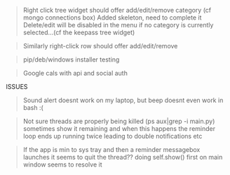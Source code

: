  > Right click tree widget should offer add/edit/remove category (cf mongo connections box)
Added skeleton, need to complete it
Delete/edit will be disabled in the menu if no category is currently selected...(cf the keepass tree widget)

> Similarly right-click row should offer add/edit/remove

> pip/deb/windows installer testing

> Google cals with api and social auth


ISSUES

> Sound alert doesnt work on my laptop, but beep doesnt even work in bash :(

> Not sure threads are properly being killed (ps aux|grep -i main.py)
  sometimes show it remaining and when this happens the reminder loop
  ends up running twice leading to double notifications etc

> If the app is min to sys tray and then a reminder messagebox launches it
  seems to quit the thread?? doing self.show() first on main window seems to resolve it



